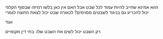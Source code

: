 הווא אמינא שחייב להיות עמוד לכל שבט
אבל האם אין כאן בלשו רמיזה שבסוף הקלפי יכול להכריע גם בניגוד לשבטים מסוימים?
לכאורה שבט יכול לצאת החוצה לגמרי

ועוד

רק השבט יכול לשים את השבט שלו. בתי דין מקומיים